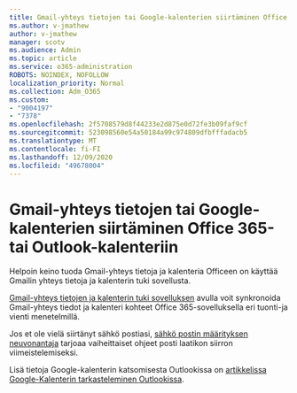 ```yaml
---
title: Gmail-yhteys tietojen tai Google-kalenterien siirtäminen Office 365-tai Outlook-kalenteriin
ms.author: v-jmathew
author: v-jmathew
manager: scotv
ms.audience: Admin
ms.topic: article
ms.service: o365-administration
ROBOTS: NOINDEX, NOFOLLOW
localization_priority: Normal
ms.collection: Adm_O365
ms.custom:
- "9004197"
- "7378"
ms.openlocfilehash: 2f5708579d8f44233e2d875e0d72fe3b09faf9cf
ms.sourcegitcommit: 523098560e54a50184a99c974809dfbfffadacb5
ms.translationtype: MT
ms.contentlocale: fi-FI
ms.lasthandoff: 12/09/2020
ms.locfileid: "49678004"
---
```

# <a name="migrate-gmail-contacts-or-google-calendars-to-office-365-or-outlook"></a>Gmail-yhteys tietojen tai Google-kalenterien siirtäminen Office 365-tai Outlook-kalenteriin

Helpoin keino tuoda Gmail-yhteys tietoja ja kalenteria Officeen on käyttää Gmailin yhteys tietoja ja kalenterin tuki sovellusta.

[Gmail-yhteys tietojen ja kalenterin tuki sovelluksen](https://go.microsoft.com/fwlink/?linkid=2134386) avulla voit synkronoida Gmail-yhteys tiedot ja kalenteri kohteet Office 365-sovelluksella eri tuonti-ja vienti menetelmillä.

Jos et ole vielä siirtänyt sähkö postiasi, [sähkö postin määrityksen neuvonantaja](https://go.microsoft.com/fwlink/?linkid=2133951) tarjoaa vaiheittaiset ohjeet posti laatikon siirron viimeistelemiseksi.

Lisä tietoja Google-kalenterin katsomisesta Outlookissa on [artikkelissa Google-Kalenterin tarkasteleminen Outlookissa](https://go.microsoft.com/fwlink/?linkid=2083939).
